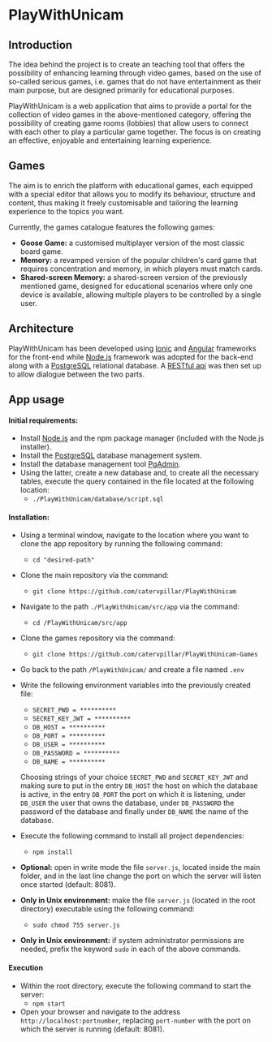 <!-- <p width="100%">
    <img src="src/assets/images/unicam.png" style="width:30%; float:left">
</p>

<p style="float: left; text-align:left; width:100%; margin-top:30px;">
    <img src="src/assets/logo_grey.png" style="width:65%; float:left">
</p> -->

# PlayWithUnicam

## Introduction
The idea behind the project is to create an teaching tool that offers the possibility of enhancing learning through video games, based on the use of so-called serious games, i.e. games that do not have entertainment as their main purpose, but are designed primarily for educational purposes.

PlayWithUnicam is a web application that aims to provide a portal for the collection of video games in the above-mentioned category, offering the possibility of creating game rooms (lobbies) that allow users to connect with each other to play a particular game together. The focus is on creating an effective, enjoyable and entertaining learning experience.

## Games
The aim is to enrich the platform with educational games, each equipped with a special editor that allows you to modify its behaviour, structure and content, thus making it freely customisable and tailoring the learning experience to the topics you want.

Currently, the games catalogue features the following games:
- **Goose Game:** a customised multiplayer version of the most classic board game.
- **Memory:** a revamped version of the popular children's card game that requires concentration and memory, in which players must match cards.
- **Shared-screen Memory:** a shared-screen version of the previously mentioned game, designed for educational scenarios where only one device is available, allowing multiple players to be controlled by a single user.

## Architecture
PlayWithUnicam has been developed using [Ionic](https://ionicframework.com/) and [Angular](https://angular.io/) frameworks for the front-end while [Node.js](https://nodejs.org/it/) framework was adopted for the back-end along with a [PostgreSQL](https://www.postgresql.org/) relational database.
A [RESTful api]("https://it.wikipedia.org/wiki/Representational_state_transfer") was then set up to allow dialogue between the two parts.

## App usage
#### Initial requirements:
- Install [Node.js](https://nodejs.org/it/download/) and the npm package manager (included with the Node.js installer).
- Install the [PostgreSQL](https://www.postgresql.org/download/) database management system.
- Install the database management tool [PgAdmin](https://www.pgadmin.org/download/).
- Using the latter, create a new database and, to create all the necessary tables, execute the query contained in the file located at the following location:
  - ```./PlayWithUnicam/database/script.sql```

#### Installation:
- Using a terminal window, navigate to the location where you want to clone the app repository by running the following command:
  - ```cd "desired-path"```
- Clone the main repository via the command:
  - ```git clone https://github.com/catervpillar/PlayWithUnicam```
- Navigate to the path ```./PlayWithUnicam/src/app``` via the command:
  -  ```cd /PlayWithUnicam/src/app```
- Clone the games repository via the command:
  -  ```git clone https://github.com/catervpillar/PlayWithUnicam-Games```
- Go back to the path ```/PlayWithUnicam/``` and create a file named ```.env```
- Write the following environment variables into the previously created file:
  - ```SECRET_PWD = **********```
  - ```SECRET_KEY_JWT = **********```
  - ```DB_HOST = **********```
  - ```DB_PORT = **********```
  - ```DB_USER = **********```
  - ```DB_PASSWORD = **********```
  - ```DB_NAME = **********```

  Choosing strings of your choice ```SECRET_PWD``` and ```SECRET_KEY_JWT``` and making sure to put in the entry ```DB_HOST``` the host on which the database is active, in the entry ```DB_PORT``` the port on which it is listening, under ```DB_USER``` the user that owns the database, under ```DB_PASSWORD``` the password of the database and finally under ```DB_NAME``` the name of the database.
- Execute the following command to install all project dependencies:
  -  ```npm install```
- **Optional:** open in write mode the file ```server.js```, located inside the main folder, and in the last line change the port on which the server will listen once started (default: 8081).
- **Only in Unix environment:** make the file ```server.js``` (located in the root directory) executable using the following command:
  -  ```sudo chmod 755 server.js```
- **Only in Unix environment:** if system administrator permissions are needed, prefix the keyword ```sudo``` in each of the above commands.

#### Execution
- Within the root directory, execute the following command to start the server:
  - ```npm start```
- Open your browser and navigate to the address ```http://localhost:portnumber```, replacing ```port-number``` with the port on which the server is running (default: 8081).
